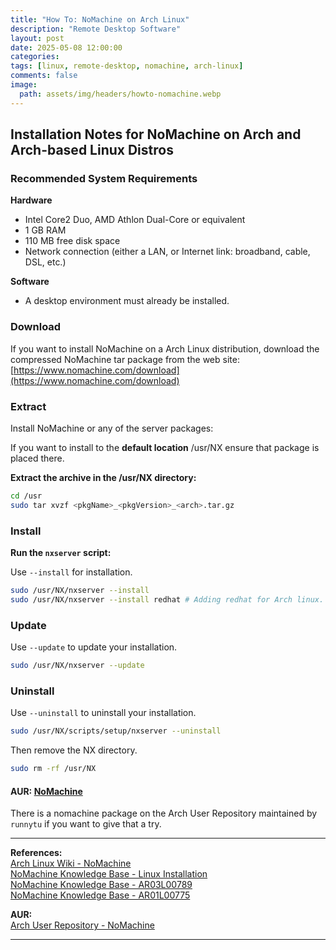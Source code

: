 ```yaml
---
title: "How To: NoMachine on Arch Linux"
description: "Remote Desktop Software"
layout: post
date: 2025-05-08 12:00:00
categories: 
tags: [linux, remote-desktop, nomachine, arch-linux]
comments: false
image:
  path: assets/img/headers/howto-nomachine.webp
---
```

## Installation Notes for NoMachine on Arch and Arch-based Linux Distros

### Recommended System Requirements

**Hardware**
- Intel Core2 Duo, AMD Athlon Dual-Core or equivalent
- 1 GB RAM
- 110 MB free disk space
- Network connection (either a LAN, or Internet link: broadband, cable, DSL, etc.)

**Software**
- A desktop environment must already be installed.

### Download

If you want to install NoMachine on a Arch Linux distribution, download the compressed NoMachine tar package from the web site: <br>
[https://www.nomachine.com/download](https://www.nomachine.com/download)

### Extract

Install NoMachine or any of the server packages:

If you want to install to the **default location** /usr/NX ensure that package is placed there.

**Extract the archive in the /usr/NX directory:**

```bash
cd /usr  
sudo tar xvzf <pkgName>_<pkgVersion>_<arch>.tar.gz  
```

### Install

**Run the `nxserver` script:**

Use `--install` for installation.
```bash
sudo /usr/NX/nxserver --install 
sudo /usr/NX/nxserver --install redhat # Adding redhat for Arch linux. Arch Linux is not officially supported.
```

### Update

Use `--update` to update your installation.
```bash
sudo /usr/NX/nxserver --update
```

### Uninstall

Use `--uninstall` to uninstall your installation.
```bash
sudo /usr/NX/scripts/setup/nxserver --uninstall
```

Then remove the NX directory.
```bash
sudo rm -rf /usr/NX
```

#### AUR: [NoMachine](https://aur.archlinux.org/packages/nomachine)

There is a nomachine package on the Arch User Repository maintained by `runnytu` if you want to give that a try.

---

**References:** <br>
[Arch Linux Wiki - NoMachine](https://wiki.archlinux.org/title/NoMachine) <br>
[NoMachine Knowledge Base - Linux Installation](https://kb.nomachine.com/DT07S00245#2.4) <br>
[NoMachine Knowledge Base - AR03L00789](https://kb.nomachine.com/AR03L00789) <br>
[NoMachine Knowledge Base - AR01L00775](https://kb.nomachine.com/AR01L00775)

**AUR:** <br>
[Arch User Repository - NoMachine](https://aur.archlinux.org/packages/nomachine)

---